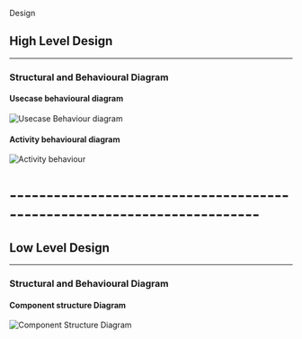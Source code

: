 Design 

## High Level Design 
-----------------------------------------------------------
### Structural and Behavioural Diagram


#### Usecase behavioural diagram

![Usecase Behaviour diagram](https://user-images.githubusercontent.com/94225539/146137157-aec0dcc8-6717-48ea-8cd4-2b0d3f2813a2.png)


#### Activity behavioural diagram

![Activity behaviour](https://user-images.githubusercontent.com/94284023/146189265-878e18c6-b378-47a6-a6be-db8d52589af6.png)


# ------------------------------------------------------------------------

## Low Level Design 
-----------------------------------------
### Structural and Behavioural Diagram

#### Component structure Diagram


![Component Structure Diagram](https://user-images.githubusercontent.com/94225539/146136952-7042a908-49f2-45b6-9777-0f00a40e3e0b.png)


